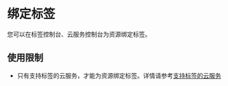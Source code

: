 # 绑定标签
您可以在标签控制台、云服务控制台为资源绑定标签。

## 使用限制
* 只有支持标签的云服务，才能为资源绑定标签。详情请参考[支持标签的云服务](/label/TagInheritance.md)
